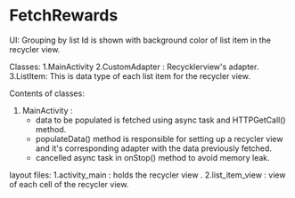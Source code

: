 # FetchRewards

UI:
Grouping by list Id is shown with background color of list item in the recycler view.

Classes: 
1.MainActivity 
2.CustomAdapter : Recycklerview's adapter. 
3.ListItem: This is data type of each list item for the recycler view. 

Contents of classes:

1. MainActivity :
   * data to be populated is fetched using async task and HTTPGetCall() method.
   * populateData() method is responsible for setting up a recycler view and it's corresponding adapter with the data previously fetched.
   * cancelled async task in onStop() method to avoid memory leak.

layout files:
1.activity_main  : holds the recycler view .
2.list_item_view : view of each cell of the recycler view. 
